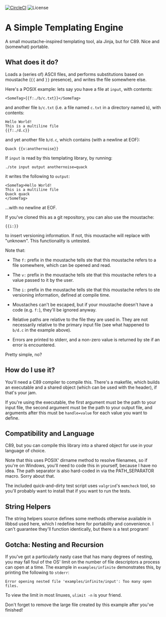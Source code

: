 [![CircleCI](https://circleci.com/gh/mvousden/ste.svg?style=shield)](https://app.circleci.com/pipelines/github/mvousden/ste)
![License](https://img.shields.io/badge/License-BSD%202--Clause-brightgreen.svg)

A Simple Templating Engine
===

A small moustache-inspired templating tool, ala Jinja, but for C89. Nice and
(somewhat) portable.

What does it do?
---

Loads a (series of) ASCII files, and performs substitutions based on moustache
(`{{` and `}}` presence), and writes the file somewhere else.

Here's a POSIX example: lets say you have a file at `input`, with contents:

```
<SomeTag>{{f:./b/c.txt}}</SomeTag>
```

and another file `b/c.txt` (i.e. a file named `c.txt` in a directory named
`b`), with contents:

```
Hello World!
This is a multiline file
{{f:./d.c}}
```

and yet another file `b/d.c`, which contains (with a newline at EOF):

```
Quack {{v:anothernoise}}
```

If `input` is read by this templating library, by running:

```
./ste input output anothernoise=quack
```

it writes the following to `output`:

```
<SomeTag>Hello World!
This is a multiline file
Quack quack
</SomeTag>
```

...with no newline at EOF.

If you've cloned this as a git repository, you can also use the moustache:

```
{{i:}}
```

to insert versioning information. If not, this moustache will replace with
"unknown". This functionality is untested.

Note that:

 - The `f:` prefix in the moustache tells ste that this moustache refers to a
   file somewhere, which can be opened and read.

 - The `v:` prefix in the moustache tells ste that this moustache refers to a
   value passed to it by the user.

 - The `i:` prefix in the moustache tells ste that this moustache refers to ste
   versioning information, defined at compile time.

 - Moustaches can't be escaped, but if your moustache doesn't have a code
   (e.g. `f:`), they'll be ignored anyway.

 - Relative paths are relative to the file they are used in. They are not
   necessarily relative to the primary input file (see what happened to `b/d.c`
   in the example above).

 - Errors are printed to stderr, and a non-zero value is returned by ste if an
   error is encountered.

Pretty simple, no?

How do I use it?
---

You'll need a C89 compiler to compile this. There's a makefile, which builds an
executable and a shared object (which can be used with the header), if that's
your jam.

If you're using the executable, the first argument must be the path to your
input file, the second argument must be the path to your output file, and
arguments after this must be `handle=value` for each value you want to define.

Compatibility and Language
---

C89, but you can compile this library into a shared object for use in your
language of choice.

Note that this uses POSIX' dirname method to resolve filenames, so if you're on
Windows, you'll need to code this in yourself, because I have no idea. The path
separator is also hard-coded in via the PATH_SEPARATOR macro. Sorry about that.

The included quick-and-dirty test script uses `valgrind`'s `memcheck` tool, so
you'll probably want to install that if you want to run the tests.

String Helpers
---

The string helpers source defines some methods otherwise available in libbsd
used here, which I redefine here for portability and convenience. I can't
guarantee they'll function identically, but there is a test program!

Gotcha: Nesting and Recursion
---

If you've got a particularly nasty case that has many degrees of nesting, you
may fall foul of the OS' limit on the number of file descriptors a process can
open at a time. The example in `examples/infinite` demonstrates this, by
printing the following to `stderr`:

```
Error opening nested file 'examples/infinite/input': Too many open files.
```

To view the limit in most linuxes, `ulimit -n` is your friend.

Don't forget to remove the large file created by this example after you've
finished!
